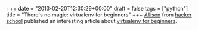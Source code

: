 +++
date = "2013-02-20T12:30:29+00:00"
draft = false
tags = ["python"]
title = "There's no magic: virtualenv for beginners"
+++
[Allison](https://github.com/akaptur) from [hacker school](https://www.hackerschool.com/) published an interesting article about [virtualenv for beginners](https://www.hackerschool.com/blog/14-there-is-no-magic-virtualenv-edition).
